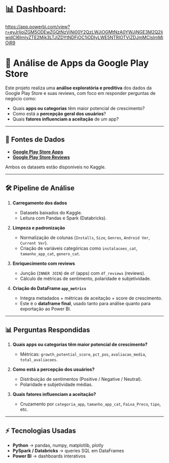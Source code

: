 # 📊 Dashboard:
https://app.powerbi.com/view?r=eyJrIjoiZGM5ODEwZGQtNzViNi00Y2QzLWJiOGMtNzA0YWJjNGE3M2Q2IiwidCI6ImIyZTE2Mjk3LTJlZDYtNDFiOC1iODIyLWE5NTRlOTViZDJmMCIsImMiOjR9



# 📱 Análise de Apps da Google Play Store

Este projeto realiza uma **análise exploratória e preditiva** dos dados da Google Play Store e suas reviews, 
com foco em responder perguntas de negócio como:

- Quais **apps ou categorias** têm maior potencial de crescimento?
- Como está a **percepção geral dos usuários**?
- Quais **fatores influenciam a aceitação** de um app?

---

## 📂 Fontes de Dados

- **[Google Play Store Apps](https://www.kaggle.com/datasets/lava18/google-play-store-apps)**
- **[Google Play Store Reviews](https://www.kaggle.com/datasets/prakharrathi25/google-play-store-reviews)**

Ambos os datasets estão disponíveis no Kaggle.

---

## 🛠️ Pipeline de Análise

1. **Carregamento dos dados**
   - Datasets baixados do Kaggle.
   - Leitura com Pandas e Spark (Databricks).

2. **Limpeza e padronização**
   - Normalização de colunas (`Installs`, `Size`, `Genres`, `Android Ver`, `Current Ver`).
   - Criação de variáveis categóricas como `instalacoes_cat`, `tamanho_app_cat`, `genero_cat`.

3. **Enriquecimento com reviews**
   - Junção (`INNER JOIN`) de `df` (apps) com `df_reviews` (reviews).
   - Cálculo de métricas de sentimento, polaridade e subjetividade.

4. **Criação do DataFrame `app_metrics`**
   - Integra metadados + métricas de aceitação + score de crescimento.
   - Este é o **dataframe final**, usado tanto para análise quanto para exportação ao Power BI.

---

## 📊 Perguntas Respondidas

1. **Quais apps ou categorias têm maior potencial de crescimento?**
   - Métricas: `growth_potential_score`, `pct_pos`, `avaliacao_media`, `total_avaliacoes`.

2. **Como está a percepção dos usuários?**
   - Distribuição de sentimentos (Positive / Negative / Neutral).
   - Polaridade e subjetividade médias.

3. **Quais fatores influenciam a aceitação?**
   - Cruzamento por `categoria_app`, `tamanho_app_cat`, `Faixa_Preco`, `tipo`, etc.

---

## ⚡ Tecnologias Usadas

- **Python** → pandas, numpy, matplotlib, plotly
- **PySpark / Databricks** → queries SQL em DataFrames
- **Power BI** → dashboards interativos
